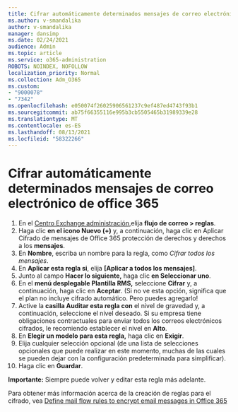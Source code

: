 ```yaml
---
title: Cifrar automáticamente determinados mensajes de correo electrónico de office 365
ms.author: v-smandalika
author: v-smandalika
manager: dansimp
ms.date: 02/24/2021
audience: Admin
ms.topic: article
ms.service: o365-administration
ROBOTS: NOINDEX, NOFOLLOW
localization_priority: Normal
ms.collection: Adm_O365
ms.custom:
- "9000078"
- "7342"
ms.openlocfilehash: e050074f26025906561237c9ef487ed4743f93b1
ms.sourcegitcommit: ab75f66355116e995b3cb5505465b31989339e28
ms.translationtype: MT
ms.contentlocale: es-ES
ms.lasthandoff: 08/13/2021
ms.locfileid: "58322266"
---
```

# <a name="automatically-encrypt-certain-email-messages-from-office-365"></a>Cifrar automáticamente determinados mensajes de correo electrónico de office 365

1. En el [Centro Exchange administración,](https://outlook.office365.com/ecp/)elija **flujo de correo > reglas**. 
2. Haga clic **en el icono Nuevo (+)** y, a continuación, haga clic en Aplicar Cifrado de mensajes de Office 365 protección de derechos y derechos a los **mensajes**.
3. En **Nombre**, escriba un nombre para la regla, como *Cifrar todos los mensajes*.
4. En **Aplicar esta regla si**, elija **[Aplicar a todos los mensajes]**. 
5. Junto al campo **Hacer lo siguiente,** haga clic **en Seleccionar uno**. 
6. En el **menú desplegable Plantilla RMS,** seleccione **Cifrar** y, a continuación, haga clic en **Aceptar**. (Si no ve esta opción, significa que el plan no incluye cifrado automático. Pero puedes agregarlo!
7. Active la **casilla Auditar esta regla con** el nivel de gravedad y, a continuación, seleccione el nivel deseado. Si su empresa tiene obligaciones contractuales para enviar todos los correos electrónicos cifrados, le recomiendo establecer el nivel en **Alto**.
8. En **Elegir un modelo para esta regla,** haga clic en **Exigir**. 
9. Elija cualquier selección opcional (de una lista de selecciones opcionales que puede realizar en este momento, muchas de las cuales se pueden dejar con la configuración predeterminada para simplificar).
10. Haga clic en **Guardar**.

**Importante:** Siempre puede volver y editar esta regla más adelante.

Para obtener más información acerca de la creación de reglas para el cifrado, vea [Define mail flow rules to encrypt email messages in Office 365](https://docs.microsoft.com/microsoft-365/compliance/define-mail-flow-rules-to-encrypt-email)

